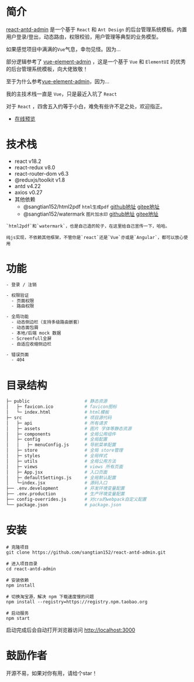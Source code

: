 
# 简介

[react-antd-admin](https://sangtian152.github.io/react-antd-admin/) 是一个基于 `React` 和 `Ant Design` 的后台管理系统模板。内置用户登录/登出，动态路由，权限校验，用户管理等典型的业务模型。

如果感觉项目中满满的`Vue`气息，幸勿见怪。因为...

部分逻辑参考了 [vue-element-admin](https://github.com/PanJiaChen/vue-element-admin/) ，这是一个基于 `Vue` 和 `ElementUI` 的优秀的后台管理系统模板，向大佬致敬！ 

至于为什么参考[vue-element-admin](https://github.com/PanJiaChen/vue-element-admin/)，因为... 

我的主技术栈一直是 `Vue`，只是最近入坑了 `React` 

对于 `React` ，四舍五入约等于小白，难免有些许不足之处，欢迎指正。

- [在线预览](https://sangtian152.github.io/react-antd-admin/)

# 技术栈
  - react v18.2
  - react-redux v8.0
  - react-router-dom v6.3
  - @reduxjs/toolkit v1.8
  - antd v4.22
  - axios v0.27
  - 其他依赖
    - @sangtian152/html2pdf  `html生成pdf`  [github地址](https://github.com/sangtian152/html2pdf) [gitee地址](https://gitee.com/sangtian152/html2pdf)
    - @sangtian152/watermark `图片加水印` [github地址](https://github.com/sangtian152/watermark) [gitee地址](https://gitee.com/sangtian152/watermark)

```tip
`html2pdf`和`watermark`，也是自己造的轮子，在这里给自己宣传一下，哈哈。

纯js实现，不依赖其他框架，不管你是`react`还是`Vue`亦或是`Angular`，都可以放心使用
```

# 功能

```bash
- 登录 / 注销

- 权限验证
  - 页面权限
  - 路由权限

- 全局功能
  - 动态侧边栏（支持多级路由嵌套）
  - 动态面包屑
  - 本地/后端 mock 数据
  - Screenfull全屏
  - 自适应收缩侧边栏

- 错误页面
  - 404

```

# 目录结构

```bash
├─ public                     # 静态资源
│   ├─ favicon.ico            # favicon图标
│   └─ index.html             # html模板
├─ src                        # 项目源代码
│   ├─ api                    # 所有请求
│   ├─ assets                 # 图片 字体等静态资源
│   ├─ components             # 全局公用组件
│   ├─ config                 # 全局配置
│   │   ├─ menuConfig.js      # 导航菜单配置
│   ├─ store                  # 全局 store管理
│   ├─ styles                 # 全局样式
│   ├─ utils                  # 全局公用方法
│   ├─ views                  # views 所有页面
│   ├─ App.jsx                # 入口页面
│   ├─ defaultSettings.js     # 全局默认配置
│   └─index.jsx               # 源码入口
├── .env.development          # 开发环境变量配置
├── .env.production           # 生产环境变量配置
├── config-overrides.js       # 对cra的webpack自定义配置
└── package.json              # package.json
```

# 安装

```shell
# 克隆项目
git clone https://github.com/sangtian152/react-antd-admin.git

# 进入项目目录
cd react-antd-admin

# 安装依赖
npm install

# 切换淘宝源，解决 npm 下载速度慢的问题
npm install --registry=https://registry.npm.taobao.org

# 启动服务
npm start
```

启动完成后会自动打开浏览器访问 [http://localhost:3000](http://localhost:3000)


# 鼓励作者

开源不易，如果对你有用，请给个star！
